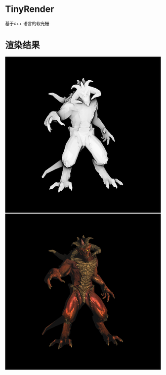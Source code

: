 # TinyRender
基于c++ 语言的软光栅
# 渲染结果
![Image](https://github.com/Ahab-l/render-image/blob/main/tinyrender/ambient.png)
![Image](https://github.com/Ahab-l/render-image/blob/main/tinyrender/framebuffer.png)
